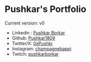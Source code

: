# Pushkar's Portfolio

Current version: v0

- Linkedin : [Pushkar Borkar](https://www.linkedin.com/in/pushkar-borkar/)
- Github: [Pushkar1809](https://github.com/Pushkar1809)
- Twitter/X: [0xPushkr](https://twitter.com/0xPushkr)
- Instagram: [champagnebappi](https://www.instagram.com/champagnebappi/)
- Twitch: [pushkarborkar](https://www.twitch.tv/pushkarborkar)